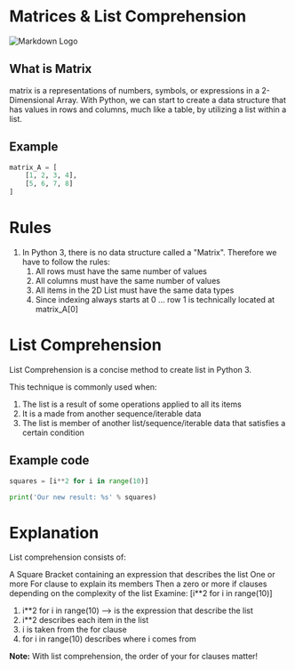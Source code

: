 # __Matrices & List Comprehension__
![Markdown Logo](https://woz-u.com/wp-content/uploads/2022/06/Evolution-of-Coding-scaled.jpg)

## **What is Matrix**
matrix is a representations of numbers, symbols, or expressions in a 2-Dimensional Array. With Python, we can start to create a data structure that has values in rows and columns, much like a table, by utilizing a list within a list.

## **Example**
```Python
matrix_A = [
    [1, 2, 3, 4],
    [5, 6, 7, 8]
]
```
# Rules
1.  In Python 3, there is no data structure called a "Matrix". Therefore we have to follow the rules:
    1. All rows must have the same number of values
    2. All columns must have the same number of values
    3. All items in the 2D List must have the same data types
    4. Since indexing always starts at 0 ... row 1 is technically located at matrix_A[0]
    
# **List Comprehension**
List Comprehension is a concise method to create list in Python 3.

This technique is commonly used when:

1.  The list is a result of some operations applied to all its items
2.  It is a made from another sequence/iterable data
3.  The list is member of another list/sequence/iterable data that satisfies a certain condition

## **Example code**
```Python
squares = [i**2 for i in range(10)]

print('Our new result: %s' % squares)
```

# Explanation
List comprehension consists of:

A Square Bracket containing an expression that describes the list
One or more For clause to explain its members
Then a zero or more if clauses depending on the complexity of the list
Examine: [i**2 for i in range(10)]

1.   i**2 for i in range(10) --> is the expression that describe the list
2.   i**2 describes each item in the list
3.   i is taken from the for clause
4.   for i in range(10) describes where i comes from

**Note:** With list comprehension, the order of your for clauses matter!




















